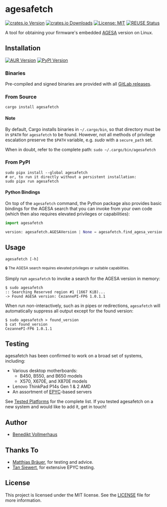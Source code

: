 # agesafetch

[![crates.io Version][Version Badge]][crates.io]
[![crates.io Downloads][Downloads Badge]][crates.io]
[![License: MIT][License Badge]][LICENSE]
[![REUSE Status][REUSE Badge]][REUSE Status]

[crates.io]: https://crates.io/crates/agesafetch
[Version Badge]: https://img.shields.io/crates/v/agesafetch
[Downloads Badge]: https://img.shields.io/crates/d/agesafetch
[License Badge]: https://img.shields.io/gitlab/license/BVollmerhaus%2Fagesafetch
[REUSE Status]: https://api.reuse.software/info/gitlab.com/BVollmerhaus/agesafetch
[REUSE Badge]: https://api.reuse.software/badge/gitlab.com/BVollmerhaus/agesafetch

A tool for obtaining your firmware's embedded [AGESA] version on Linux.

[AGESA]: https://en.wikipedia.org/wiki/AGESA

## Installation

[![AUR Version][AUR Badge]][AUR Package]
[![PyPI Version][PyPI Badge]][PyPI Package]

[AUR Package]: https://aur.archlinux.org/packages/agesafetch
[AUR Badge]: https://img.shields.io/aur/version/agesafetch
[PyPI Package]: https://pypi.org/project/agesafetch/
[PyPI Badge]: https://img.shields.io/pypi/v/agesafetch

### Binaries

Pre-compiled and signed binaries are provided with all [GitLab releases].

[GitLab releases]: https://gitlab.com/BVollmerhaus/agesafetch/-/releases

### From Source

```shell
cargo install agesafetch
```

#### Note

By default, Cargo installs binaries in `~/.cargo/bin`, so that directory
must be in `$PATH` for `agesafetch` to be found. However, not all methods
of privilege escalation preserve the `$PATH` variable, e.g. _sudo_ with a
`secure_path` set.

When in doubt, refer to the complete path: `sudo ~/.cargo/bin/agesafetch`

### From PyPI

```shell
sudo pipx install --global agesafetch
# or, to run it directly without a persistent installation:
sudo pipx run agesafetch
```

#### Python Bindings

On top of the `agesafetch` command, the Python package also provides basic
bindings for the AGESA search that you can invoke from your own code (which
then also requires elevated privileges or capabilities):

```python
import agesafetch

version: agesafetch.AGESAVersion | None = agesafetch.find_agesa_version()
```

## Usage

```shell
agesafetch [-h]
```

<sup>
  🔒 The AGESA search requires elevated privileges or suitable capabilities.
</sup>

Simply run `agesafetch` to invoke a search for the AGESA version in memory:

```shell
$ sudo agesafetch
:: Searching Reserved region #1 (1667 KiB)...
-> Found AGESA version: CezannePI-FP6 1.0.1.1
```

When run non-interactively, such as in pipes or redirections, `agesafetch`
will automatically suppress all output except for the found version:

```shell
$ sudo agesafetch > found_version
$ cat found_version
CezannePI-FP6 1.0.1.1
```

## Testing

agesafetch has been confirmed to work on a broad set of systems, including:

* Various desktop motherboards:
  * B450, B550, and B650 models
  * X570, X670E, and X870E models
* Lenovo ThinkPad P14s Gen 1 & 2 AMD
* An assortment of [EPYC]-based servers

See [Tested Platforms] for the complete list. If you tested agesafetch on a
new system and would like to add it, get in touch!

[EPYC]: https://en.wikipedia.org/wiki/Epyc
[Tested Platforms]: https://gitlab.com/BVollmerhaus/agesafetch/blob/master/docs/tested-platforms.md

## Author

* [Benedikt Vollmerhaus](https://gitlab.com/BVollmerhaus)

## Thanks To

* [Matthias Bräuer], for testing and advice.
* [Tan Siewert], for extensive EPYC testing.

[Matthias Bräuer]: https://gitlab.com/Braeuer
[Tan Siewert]: https://gitlab.com/sinuscosinustan

## License

This project is licensed under the MIT license. See the [LICENSE] file for
more information.

[LICENSE]: https://gitlab.com/BVollmerhaus/agesafetch/blob/master/LICENSE

